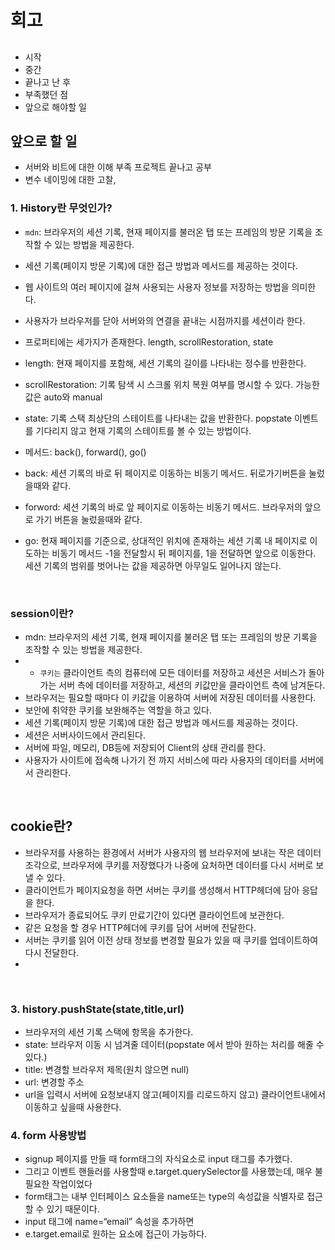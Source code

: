 # 회고

##

- 시작
- 중간
- 끝나고 난 후
- 부족했던 점
- 앞으로 해야할 일

## 앞으로 할 일

- 서버와 비트에 대한 이해 부족 프로젝트 끝나고 공부
- 변수 네이밍에 대한 고찰,

### 1. History란 무엇인가?

- `mdn`: 브라우저의 세션 기록, 현재 페이지를 불러온 탭 또는 프레임의 방문 기록을 조작할 수 있는 방법을 제공한다.
- 세션 기록(페이지 방문 기록)에 대한 접근 방법과 메서드를 제공하는 것이다.
- 웹 사이트의 여러 페이지에 걸쳐 사용되는 사용자 정보를 저장하는 방법을 의미한다.
- 사용자가 브라우저를 닫아 서버와의 연결을 끝내는 시점까지를 세션이라 한다.

- 프로퍼티에는 세가지가 존재한다. length, scrollRestoration, state
- length: 현재 페이지를 포함해, 세션 기록의 길이를 나타내는 정수를 반환한다.
- scrollRestoration: 기록 탐색 시 스크롤 위치 복원 여부를 명시할 수 있다. 가능한 값은 auto와 manual
- state: 기록 스택 최상단의 스테이트를 나타내는 값을 반환한다. popstate 이벤트를 기다리지 않고 현재 기록의 스테이트를 볼 수 있는 방법이다.

- 메서드: back(), forward(), go()
- back: 세션 기록의 바로 뒤 페이지로 이동하는 비동기 메서드. 뒤로가기버튼을 눌렀을때와 같다.
- forword: 세션 기록의 바로 앞 페이지로 이동하는 비동기 메서드. 브라우저의 앞으로 가기 버튼을 눌렀을때와 같다.
- go: 현재 페이지를 기준으로, 상대적인 위치에 존재하는 세션 기록 내 페이지로 이도하는 비동기 메서드 -1을 전달할시 뒤 페이지를, 1을 전달하면 앞으로 이동한다. 세션 기록의 범위를 벗어나는 값을 제공하면 아무일도 일어나지 않는다.

</br>

### session이란?

- mdn: 브라우저의 세션 기록, 현재 페이지를 불러온 탭 또는 프레임의 방문 기록을 조작할 수 있는 방법을 제공한다.
- - `쿠키는` 클라이언트 측의 컴퓨터에 모든 데이터를 저장하고 세션은 서비스가 돌아가는 서버 측에 데이터를 저장하고, 세션의 키값만을 클라이언트 측에 남겨둔다.
- 브라우저는 필요할 때마다 이 키값을 이용하여 서버에 저장된 데이터를 사용한다.
- 보안에 취약한 쿠키를 보완해주는 역할을 하고 있다.
- 세션 기록(페이지 방문 기록)에 대한 접근 방법과 메서드를 제공하는 것이다.
- 세션은 서버사이드에서 관리된다.
- 서버에 파일, 메모리, DB등에 저장되어 Client의 상태 관리를 한다.
- 사용자가 사이트에 접속해 나가기 전 까지 서비스에 따라 사용자의 데이터를 서버에서 관리한다.

</br>

## cookie란?

- 브라우저를 사용하는 환경에서 서버가 사용자의 웹 브라우저에 보내는 작은 데이터 조각으로, 브라우저에 쿠키를 저장했다가 나중에 요처하면 데이터를 다시 서버로 보낼 수 있다.
- 클라이언트가 페이지요청을 하면 서버는 쿠키를 생성해서 HTTP헤더에 담아 응답을 한다.
- 브라우저가 종료되어도 쿠키 만료기간이 있다면 클라이언트에 보관한다.
- 같은 요청을 할 경우 HTTP헤더에 쿠키를 담어 서버에 전달한다.
- 서버는 쿠키를 읽어 이전 상태 정보를 변경할 필요가 있을 때 쿠키를 업데이트하여 다시 전달한다.
-

</br>

### 3. history.pushState(state,title,url)

- 브라우저의 세션 기록 스택에 항목을 추가한다.
- state: 브라우저 이동 시 넘겨줄 데이터(popstate 에서 받아 원하는 처리를 해줄 수 있다.)
- title: 변경할 브라우저 제목(원치 않으면 null)
- url: 변경할 주소
- url을 입력시 서버에 요청보내지 않고(페이지를 리로드하지 않고) 클라이언트내에서 이동하고 싶을때 사용한다.

### 4. form 사용방법

- signup 페이지를 만들 때 form태그의 자식요소로 input 태그를 추가했다.
- 그리고 이벤트 핸들러를 사용할때 e.target.querySelector를 사용했는데, 매우 불필요한 작업이었다
- form태그는 내부 인터페이스 요소들을 name또는 type의 속성값을 식별자로 접근할 수 있기 때문이다.
- input 태그에 name=“email” 속성을 추가하면
- e.target.email로 원하는 요소에 접근이 가능하다.
